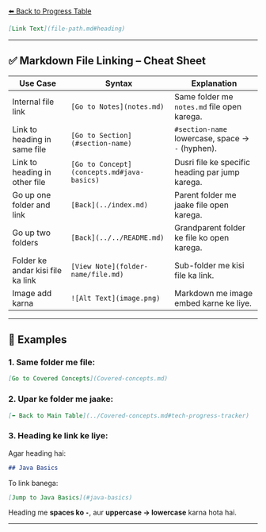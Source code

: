[⬅️ Back to Progress Table](../Covered%20consepts.md#tech-progress-tracker)
```md
[Link Text](file-path.md#heading)
```

---

## ✅ Markdown File Linking – Cheat Sheet

| **Use Case**                      | **Syntax**                                 | **Explanation**                                  |
| --------------------------------- | ------------------------------------------ | ------------------------------------------------ |
| Internal file link                | `[Go to Notes](notes.md)`                  | Same folder me `notes.md` file open karega.      |
| Link to heading in same file      | `[Go to Section](#section-name)`           | `#section-name` lowercase, space → `-` (hyphen). |
| Link to heading in other file     | `[Go to Concept](concepts.md#java-basics)` | Dusri file ke specific heading par jump karega.  |
| Go up one folder and link         | `[Back](../index.md)`                      | Parent folder me jaake file open karega.         |
| Go up two folders                 | `[Back](../../README.md)`                  | Grandparent folder ke file ko open karega.       |
| Folder ke andar kisi file ka link | `[View Note](folder-name/file.md)`         | Sub-folder me kisi file ka link.                 |
| Image add karna                   | `![Alt Text](image.png)`                   | Markdown me image embed karne ke liye.           |

---

## 🧪 Examples

### 1. Same folder me file:

```md
[Go to Covered Concepts](Covered-concepts.md)
```

### 2. Upar ke folder me jaake:

```md
[⬅️ Back to Main Table](../Covered-concepts.md#tech-progress-tracker)
```

### 3. Heading ke link ke liye:

Agar heading hai:

```md
## Java Basics
```

To link banega:

```md
[Jump to Java Basics](#java-basics)
```

Heading me **spaces ko `-`**, aur **uppercase → lowercase** karna hota hai.

---

